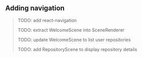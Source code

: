 ## Adding navigation

> TODO: add react-navigation
>
> TODO: extract WelcomeScene into SceneRenderer
>
> TODO: update WelcomeScene to list user repositories
>
> TODO: add RepositoryScene to display repository details



